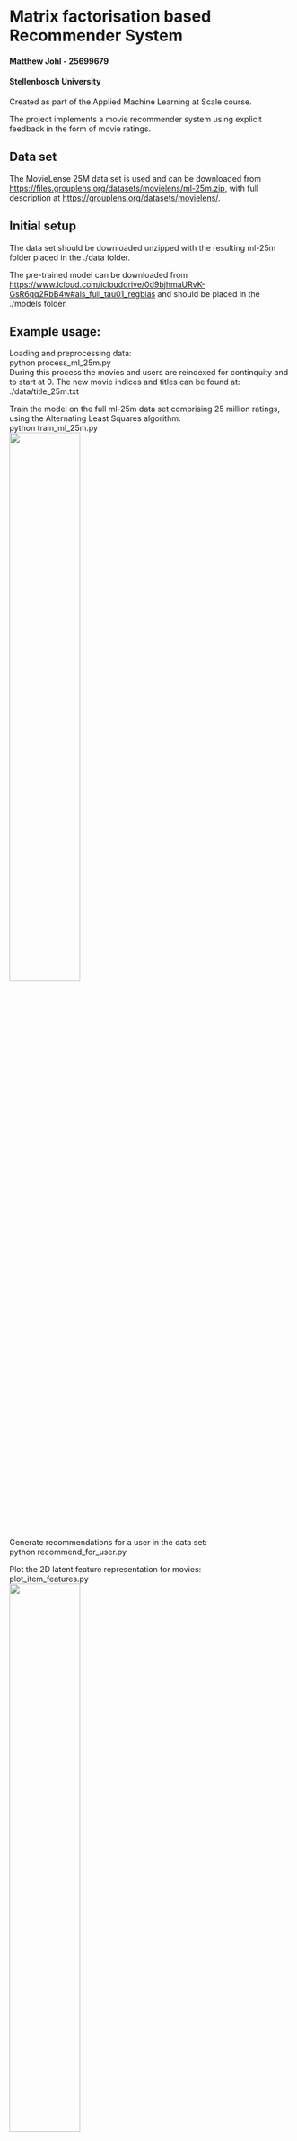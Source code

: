 # Matrix factorisation based Recommender System

#### Matthew Johl - 25699679
#### Stellenbosch University

Created as part of the Applied Machine Learning at Scale course.

The project implements a movie recommender system using explicit feedback in the form of movie ratings.  

## Data set

The MovieLense 25M data set is used and can be downloaded from https://files.grouplens.org/datasets/movielens/ml-25m.zip, with full description at https://grouplens.org/datasets/movielens/.

## Initial setup

The data set should be downloaded unzipped with the resulting ml-25m folder placed in the ./data folder.

The pre-trained model can be downloaded from https://www.icloud.com/iclouddrive/0d9bjhmaURvK-GsR6qq2RbB4w#als_full_tau01_regbias and should be placed in the ./models folder.

## Example usage:

Loading and preprocessing data:\
python process_ml_25m.py\
During this process the movies and users are reindexed for continquity and to start at 0.  The new movie indices and titles can be found at:\
./data/title_25m.txt

Train the model on the full ml-25m data set comprising 25 million ratings, using the Alternating Least Squares algorithm:\
python train_ml_25m.py\
<img src=https://user-images.githubusercontent.com/103119572/168556922-f5891be0-96f3-4320-943f-1a4ab5f131cf.png width=50% height=50%>

Generate recommendations for a user in the data set:\
python recommend_for_user.py

Plot the 2D latent feature representation for movies:\
plot_item_features.py\
<img src=https://user-images.githubusercontent.com/103119572/168557119-85ac3f49-0979-44df-8d5d-b9386ee43714.png width=50% height=50%>

## Test scripts

The integrity of the data preprocessing and loading into the custom data structure can be verified with:\
./test/test_datastruct_integrity.py

A sanity check for recommendations produced by the trained model can use:\
./test/test_recommendation.py\
Sample output:\
./test/test_recommendation_output.txt

## References

Koenigstein, N., Nice, N., Paquet, U. and Schleyen, N., 2012, September. The Xbox recommender system. In Proceedings of the sixth ACM conference on Recommender systems (pp. 281-284).

Koren, Y., Bell, R. and Volinsky, C., 2009. Matrix factorization techniques for recommender systems. Computer, 42(8), pp.30-37.


